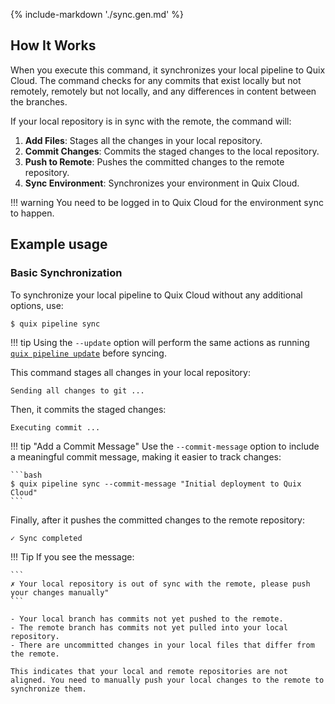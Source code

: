 {% include-markdown './sync.gen.md' %}

## How It Works

When you execute this command, it synchronizes your local pipeline to Quix Cloud. The command checks for any commits that exist locally but not remotely, remotely but not locally, and any differences in content between the branches.

If your local repository is in sync with the remote, the command will:

1. **Add Files**: Stages all the changes in your local repository.
2. **Commit Changes**: Commits the staged changes to the local repository.
3. **Push to Remote**: Pushes the committed changes to the remote repository.
4. **Sync Environment**: Synchronizes your environment in Quix Cloud.

!!! warning
    You need to be logged in to Quix Cloud for the environment sync to happen.

## Example usage

### Basic Synchronization

To synchronize your local pipeline to Quix Cloud without any additional options, use:

```bash
$ quix pipeline sync
```

!!! tip
    Using the `--update` option will perform the same actions as running [`quix pipeline update`](update.md) before syncing.

This command stages all changes in your local repository:

```text
Sending all changes to git ...
```

Then, it commits the staged changes:

```text
Executing commit ...
```

!!! tip "Add a Commit Message"
    Use the `--commit-message` option to include a meaningful commit message, making it easier to track changes:

    ```bash
    $ quix pipeline sync --commit-message "Initial deployment to Quix Cloud"
    ```

Finally, after it pushes the committed changes to the remote repository:

```text
✓ Sync completed
```

!!! Tip
    If you see the message:
    
    ```
    ✗ Your local repository is out of sync with the remote, please push your changes manually"
    ```

    - Your local branch has commits not yet pushed to the remote.
    - The remote branch has commits not yet pulled into your local repository.
    - There are uncommitted changes in your local files that differ from the remote.

    This indicates that your local and remote repositories are not aligned. You need to manually push your local changes to the remote to synchronize them.